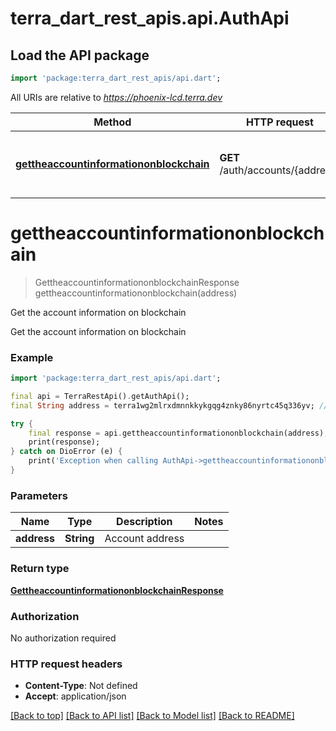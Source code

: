 # terra_dart_rest_apis.api.AuthApi

## Load the API package
```dart
import 'package:terra_dart_rest_apis/api.dart';
```

All URIs are relative to *https://phoenix-lcd.terra.dev*

Method | HTTP request | Description
------------- | ------------- | -------------
[**gettheaccountinformationonblockchain**](AuthApi.md#gettheaccountinformationonblockchain) | **GET** /auth/accounts/{address} | Get the account information on blockchain


# **gettheaccountinformationonblockchain**
> GettheaccountinformationonblockchainResponse gettheaccountinformationonblockchain(address)

Get the account information on blockchain

Get the account information on blockchain

### Example
```dart
import 'package:terra_dart_rest_apis/api.dart';

final api = TerraRestApi().getAuthApi();
final String address = terra1wg2mlrxdmnnkkykgqg4znky86nyrtc45q336yv; // String | Account address

try {
    final response = api.gettheaccountinformationonblockchain(address);
    print(response);
} catch on DioError (e) {
    print('Exception when calling AuthApi->gettheaccountinformationonblockchain: $e\n');
}
```

### Parameters

Name | Type | Description  | Notes
------------- | ------------- | ------------- | -------------
 **address** | **String**| Account address | 

### Return type

[**GettheaccountinformationonblockchainResponse**](GettheaccountinformationonblockchainResponse.md)

### Authorization

No authorization required

### HTTP request headers

 - **Content-Type**: Not defined
 - **Accept**: application/json

[[Back to top]](#) [[Back to API list]](../README.md#documentation-for-api-endpoints) [[Back to Model list]](../README.md#documentation-for-models) [[Back to README]](../README.md)

